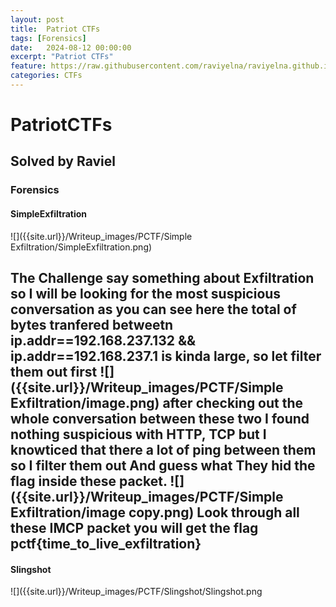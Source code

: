 ```yaml
---
layout: post
title:  Patriot CTFs
tags: [Forensics]
date:   2024-08-12 00:00:00
excerpt: "Patriot CTFs"
feature: https://raw.githubusercontent.com/raviyelna/raviyelna.github.io/master/assets/img/background.jpg
categories: CTFs
---
```

# PatriotCTFs
## Solved by Raviel 
### Forensics
#### SimpleExfiltration

![]({{site.url}}/Writeup_images/PCTF/Simple Exfiltration/SimpleExfiltration.png)

The Challenge say something about Exfiltration so I will be looking for the most suspicious conversation
as you can see here the total of bytes tranfered betweetn ip.addr==192.168.237.132 && ip.addr==192.168.237.1 is kinda large, so let filter them out first
![]({{site.url}}/Writeup_images/PCTF/Simple Exfiltration/image.png)
after checking out the whole conversation between these two I found nothing suspicious with HTTP, TCP but I knowticed that there a lot of ping between them so I filter them out
And guess what They hid the flag inside these packet.
![]({{site.url}}/Writeup_images/PCTF/Simple Exfiltration/image copy.png)
Look through all these IMCP packet you will get the flag
pctf{time_to_live_exfiltration}
---
#### Slingshot
![]({{site.url}}/Writeup_images/PCTF/Slingshot/Slingshot.png